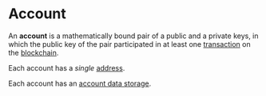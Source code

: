 # Account

An **account** is a mathematically bound pair of a public and a private keys, in which the public key of the pair participated in at least one [transaction](/blockchain/transaction.md) on the [blockchain](/blockchain/blockchain.md).

Each account has a _single_ [address](/blockchain/address.md).

Each account has an [account data storage](/blockchain/account-data-storage.md).

